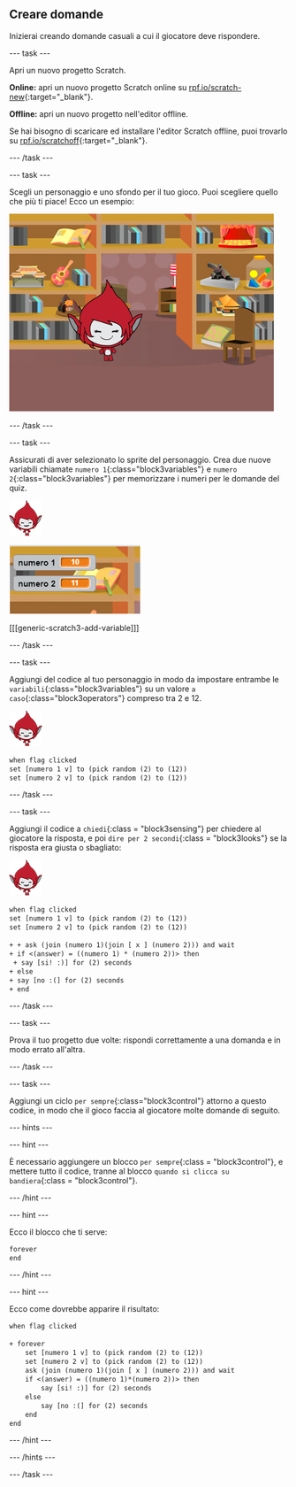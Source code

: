 ## Creare domande

Inizierai creando domande casuali a cui il giocatore deve rispondere.

\--- task \---

Apri un nuovo progetto Scratch.

**Online:** apri un nuovo progetto Scratch online su [rpf.io/scratch-new](http://rpf.io/scratch-new){:target="_blank"}.

**Offline:** apri un nuovo progetto nell'editor offline.

Se hai bisogno di scaricare ed installare l'editor Scratch offline, puoi trovarlo su [rpf.io/scratchoff](http://rpf.io/scratchoff){:target="_blank"}.

\--- /task \---

\--- task \---

Scegli un personaggio e uno sfondo per il tuo gioco. Puoi scegliere quello che più ti piace! Ecco un esempio:

![schermata](images/brain-setting.png)

\--- /task \---

\--- task \---

Assicurati di aver selezionato lo sprite del personaggio. Crea due nuove variabili chiamate `numero 1`{:class="block3variables"} e `numero 2`{:class="block3variables"} per memorizzare i numeri per le domande del quiz.

![schermata](images/giga-sprite.png)

![schermata](images/brain-variables.png)

[[[generic-scratch3-add-variable]]]

\--- /task \---

\--- task \---

Aggiungi del codice al tuo personaggio in modo da impostare entrambe le `variabili`{:class="block3variables"} su un valore `a caso`{:class="block3operators"} compreso tra 2 e 12.

![schermata](images/giga-sprite.png)

```blocks3
when flag clicked
set [numero 1 v] to (pick random (2) to (12))
set [numero 2 v] to (pick random (2) to (12))
```

\--- /task \---

\--- task \---

Aggiungi il codice a `chiedi`{:class = "block3sensing"} per chiedere al giocatore la risposta, e poi `dire per 2 secondi`{:class = "block3looks"} se la risposta era giusta o sbagliato:

![schermata](images/giga-sprite.png)

```blocks3
when flag clicked
set [numero 1 v] to (pick random (2) to (12))
set [numero 2 v] to (pick random (2) to (12))

+ + ask (join (numero 1)(join [ x ] (numero 2))) and wait
+ if <(answer) = ((numero 1) * (numero 2))> then 
 + say [si! :)] for (2) seconds
+ else
+ say [no :(] for (2) seconds
+ end
```

\--- /task \---

\--- task \---

Prova il tuo progetto due volte: rispondi correttamente a una domanda e in modo errato all'altra.

\--- /task \---

\--- task \---

Aggiungi un ciclo `per sempre`{:class="block3control"} attorno a questo codice, in modo che il gioco faccia al giocatore molte domande di seguito.

\--- hints \---

\--- hint \---

È necessario aggiungere un blocco `per sempre`{:class = "block3control"}, e mettere tutto il codice, tranne al blocco `quando si clicca su bandiera`{:class = "block3control"}.

\--- /hint \---

\--- hint \---

Ecco il blocco che ti serve:

```blocks3
forever
end
```

\--- /hint \---

\--- hint \---

Ecco come dovrebbe apparire il risultato:

```blocks3
when flag clicked

+ forever
    set [numero 1 v] to (pick random (2) to (12))
    set [numero 2 v] to (pick random (2) to (12))
    ask (join (numero 1)(join [ x ] (numero 2))) and wait
    if <(answer) = ((numero 1)*(numero 2))> then
        say [si! :)] for (2) seconds
    else
        say [no :(] for (2) seconds
    end
end
```

\--- /hint \---

\--- /hints \---

\--- /task \---